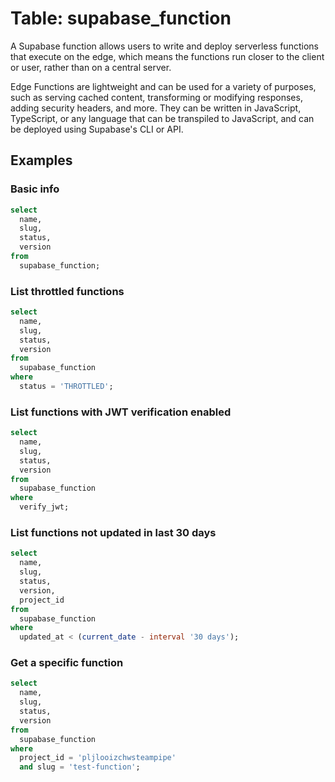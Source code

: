 # Table: supabase_function

A Supabase function allows users to write and deploy serverless functions that execute on the edge, which means the functions run closer to the client or user, rather than on a central server.

Edge Functions are lightweight and can be used for a variety of purposes, such as serving cached content, transforming or modifying responses, adding security headers, and more. They can be written in JavaScript, TypeScript, or any language that can be transpiled to JavaScript, and can be deployed using Supabase's CLI or API.

## Examples

### Basic info

```sql
select
  name,
  slug,
  status,
  version
from
  supabase_function;
```

### List throttled functions

```sql
select
  name,
  slug,
  status,
  version
from
  supabase_function
where
  status = 'THROTTLED';
```

### List functions with JWT verification enabled

```sql
select
  name,
  slug,
  status,
  version
from
  supabase_function
where
  verify_jwt;
```

### List functions not updated in last 30 days

```sql
select
  name,
  slug,
  status,
  version,
  project_id
from
  supabase_function
where
  updated_at < (current_date - interval '30 days');
```

### Get a specific function

```sql
select
  name,
  slug,
  status,
  version
from
  supabase_function
where
  project_id = 'pljlooizchwsteampipe'
  and slug = 'test-function';
```

